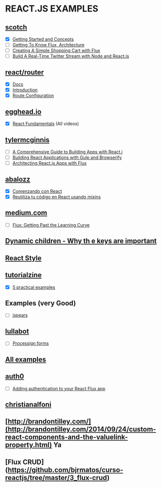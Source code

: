 # REACT.JS EXAMPLES


## [scotch](https://scotch.io)
 * [x] [Getting Started and Concepts](https://scotch.io/tutorials/learning-react-getting-started-and-concepts)
 * [ ] [Getting To Know Flux, Architecture](https://scotch.io/tutorials/getting-to-know-flux-the-react-js-architecture)
 * [ ] [Creating A Simple Shopping Cart with Flux](https://scotch.io/tutorials/creating-a-simple-shopping-cart-with-react-js-and-flux)
 * [ ] [Build A Real-Time Twitter Stream with Node and React.js](https://scotch.io/tutorials/build-a-real-time-twitter-stream-with-node-and-react-js)

## [react/router](https://github.com/rackt/react-router)
* [x] [Docs](https://github.com/rackt/react-router/tree/master/docs)
* [x] [Introduction](https://github.com/rackt/react-router/blob/master/docs/Introduction.md)
* [x] [Route Configuration](https://github.com/rackt/react-router/blob/master/docs/guides/basics/RouteConfiguration.md)

## [egghead.io](https://egghead.io)
 * [x] [React Fundamentals](https://egghead.io/series/react-fundamentals) (All videos)

## [tylermcginnis](http://tylermcginnis.com/blog/)
* [ ] [A Comprehensive Guide to Building Apps with React.j](http://tylermcginnis.com/reactjs-tutorial-a-comprehensive-guide-to-building-apps-with-react/)
* [ ] [Building React Applications with Gulp and Browserify](http://tylermcginnis.com/reactjs-tutorial-pt-2-building-react-applications-with-gulp-and-browserify/)
* [ ] [Architecting React.js Apps with Flux](http://tylermcginnis.com/reactjs-tutorial-pt-3-architecting-react-js-apps-with-flux/)

## [abalozz](http://abalozz.es/)
* [x] [Comenzando con React](http://abalozz.es/comenzando-con-react/)
* [x] [Reutiliza tu código en React usando mixins](http://abalozz.es/reutiliza-tu-codigo-en-react-usando-mixins/)

## [medium.com](medium.com)
* [ ] [Flux: Getting Past the Learning Curve](https://medium.com/@tribou/react-and-flux-for-the-rest-of-us-61f90869d51f)

## [Dynamic children - Why th e keys are important](http://blog.arkency.com/2014/10/react-dot-js-and-dynamic-children-why-the-keys-are-important/)

## [React Style](https://andreypopp.com/posts/2014-08-06-react-style.html)


## [tutorialzine](http://tutorialzine.com/)
* [x] [5 practical examples](http://tutorialzine.com/2014/07/5-practical-examples-for-learning-facebooks-react-framework/)

## Examples (very Good)
* [ ] [jspears](http://jspears.github.io/subschema/#/)

## [lullabot](https://www.lullabot.com)
* [ ] [Processign forms](https://www.lullabot.com/articles/processing-forms-in-react)

## [All examples](http://react.rocks/)

## [auth0](auth0.com)
* [ ] [Adding authentication to your React Flux app](https://auth0.com/blog/2015/04/09/adding-authentication-to-your-react-flux-app/)

## [christianalfoni](http://christianalfoni.github.io/)
## [http://brandontilley.com/](http://brandontilley.com/2014/09/24/custom-react-components-and-the-valuelink-property.html) Ya

## [Flux CRUD] (https://github.com/bjrmatos/curso-reactjs/tree/master/3_flux-crud)
